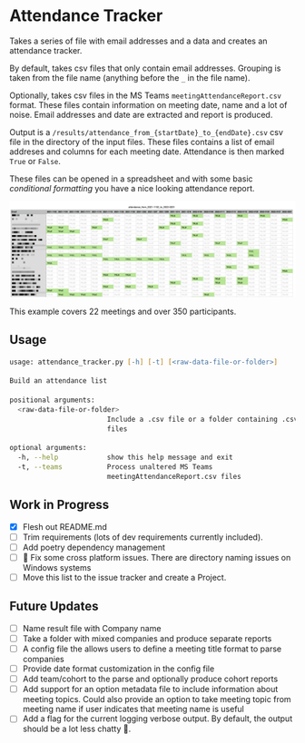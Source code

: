 # Attendance Tracker

Takes a series of file with email addresses and a data and creates an attendance tracker.

By default, takes csv files that only contain email addresses. Grouping is taken from the file name (anything before the `_` in the file name).

Optionally, takes csv files in the MS Teams `meetingAttendanceReport.csv` format. These files contain information on meeting date, name and a lot of noise. Email addresses and date are extracted and report is produced.

Output is a `/results/attendance_from_{startDate}_to_{endDate}.csv` csv file in the directory of the input files. These files contains a list of email addreses and columns for each meeting date. Attendance is then marked `True` or `False`.

These files can be opened in a spreadsheet and with some basic _conditional formatting_ you have a nice looking attendance report.

![Sample attendance report](images/sample_attendance_reports.png)

This example covers 22 meetings and over 350 participants.

## Usage

```zsh
usage: attendance_tracker.py [-h] [-t] [<raw-data-file-or-folder>]

Build an attendance list

positional arguments:
  <raw-data-file-or-folder>
                        Include a .csv file or a folder containing .csv
                        files

optional arguments:
  -h, --help            show this help message and exit
  -t, --teams           Process unaltered MS Teams
                        meetingAttendanceReport.csv files
```

## Work in Progress

- [x] Flesh out README.md
- [ ] Trim requirements (lots of dev requirements currently included).
- [ ] Add poetry dependency management
- [ ] 🐞 Fix some cross platform issues. There are directory naming issues on Windows systems
- [ ] Move this list to the issue tracker and create a Project.

## Future Updates

- [ ] Name result file with Company name
- [ ] Take a folder with mixed companies and produce separate reports
- [ ] A config file the allows users to define a meeting title format to parse companies
- [ ] Provide date format customization in the config file
- [ ] Add team/cohort to the parse and optionally produce cohort reports
- [ ] Add support for an option metadata file to include information about meeting topics. Could also provide an option to take meeting topic from meeting name if user indicates that meeting name is useful
- [ ] Add a flag for the current logging verbose output. By default, the output should be a lot less chatty 🤫.
